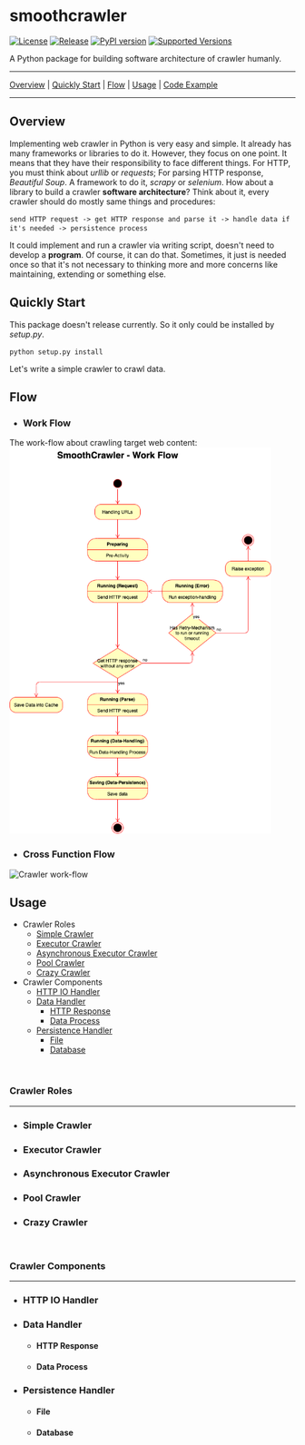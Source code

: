 # smoothcrawler

[![License](https://img.shields.io/badge/License-Apache%202.0-blue.svg)](https://opensource.org/licenses/Apache-2.0)
[![Release](https://img.shields.io/github/release/Chisanan232/smoothcrawler.svg?label=Release&sort=semver)](https://github.com/Chisanan232/smoothcrawler/releases)
[![PyPI version](https://badge.fury.io/py/smoothcrawler.svg)](https://badge.fury.io/py/smoothcrawler)
[![Supported Versions](https://img.shields.io/pypi/pyversions/smoothcrawler.svg?logo=python&logoColor=FBE072)](https://pypi.org/project/smoothcrawler)

A Python package for building software architecture of crawler humanly.
<hr>

[Overview](#overview) | [Quickly Start](#quickly-start) | [Flow](#flow) | [Usage](#usage) | [Code Example](https://github.com/Chisanan232/smoothcrawler/tree/master/example)
<hr>


## Overview

Implementing web crawler in Python is very easy and simple. It already has many frameworks or libraries to do it.
However, they focus on one point. It means that they have their responsibility to face different things.
For HTTP, you must think about *urllib* or *requests*; For parsing HTTP response, *Beautiful Soup*. A framework to do it, *scrapy* or *selenium*.
How about a library to build a crawler **software architecture**?
Think about it, every crawler should do mostly same things and procedures:

    send HTTP request -> get HTTP response and parse it -> handle data if it's needed -> persistence process

It could implement and run a crawler via writing script, doesn't need to develop a **program**.
Of course, it can do that. Sometimes, it just is needed once so that it's not necessary to thinking more and more concerns like maintaining, extending or something else.


## Quickly Start

This package doesn't release currently. So it only could be installed by _setup.py_.

    python setup.py install

Let's write a simple crawler to crawl data.


## Flow

* ### Work Flow

The work-flow about crawling target web content: <br>
<img src="https://github.com/Chisanan232/pytsunami/blob/master/doc/imgs/SmoothCrawler-Work_Flow.png" width="461" height="681" alt="Crawler work-flow"/><br/>


* ### Cross Function Flow
<img src="https://github.com/Chisanan232/smoothcrawler/blob/master/doc/imgs/smoothcrawler_simple-crawler_cross-function_flow.png" width="725" height="700" alt="Crawler work-flow"/><br/>


## Usage

* Crawler Roles
    * [Simple Crawler](#simple-crawler)
    * [Executor Crawler](#executor-crawler)
    * [Asynchronous Executor Crawler](#asynchronous-executor-crawler)
    * [Pool Crawler](#pool-crawler)
    * [Crazy Crawler](#crazy-crawler)
* Crawler Components
    * [HTTP IO Handler](#http-io-handler)
    * [Data Handler](#data-handler)
        * [HTTP Response](#http-response)
        * [Data Process](#data-process)
    * [Persistence Handler](#persistence-handler)
        * [File](#file)
        * [Database](#database)

<br>

### Crawler Roles
<hr>

* ### Simple Crawler

* ### Executor Crawler

* ### Asynchronous Executor Crawler

* ### Pool Crawler

* ### Crazy Crawler

<br>


### Crawler Components
<hr>

* ### HTTP IO Handler

* ### Data Handler

    * #### HTTP Response

    * #### Data Process

* ### Persistence Handler

    * #### File

    * #### Database



